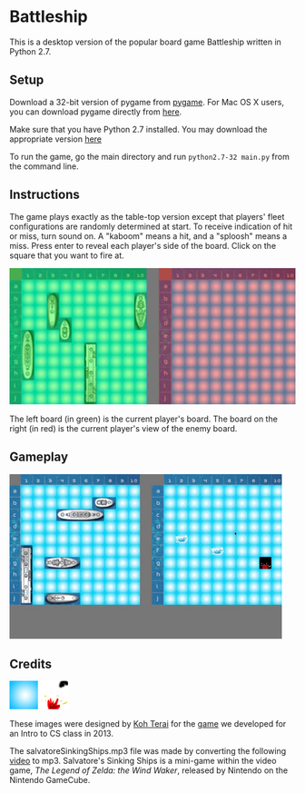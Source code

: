 # Battleship

This is a desktop version of the popular board game Battleship written in Python 2.7.

## Setup

Download a 32-bit version of pygame from [pygame][pygame-download-directory]. For Mac OS X users, you can download pygame directly
from [here][pygame-download-mac].

Make sure that you have Python 2.7 installed. You may download the appropriate version [here][python-download]

To run the game, go the main directory and run `python2.7-32 main.py` from the command line.

## Instructions

The game plays exactly as the table-top version except that players' fleet configurations are randomly determined at start. To receive indication of hit or miss, turn sound on. A "kaboom" means a hit, and a "sploosh" means a miss. Press enter to reveal each player's side of the board. Click on the square that you want to fire at. 

![battleship_instructions][battleship_instructions]

The left board (in green) is the current player's board. The board on the right (in red) is the current player's view of the enemy board.


## Gameplay

![gameplay_gif][gameplay_gif]

## Credits

![blockSky.png][block]
![fire.png][fire] 

These images were designed by [Koh Terai][Koh-Terai] for the [game][HideAndSeak] we developed for an Intro to CS class in 2013.

The salvatoreSinkingShips.mp3 file was made by converting the following [video][Salvatore] to mp3. Salvatore's Sinking Ships is a mini-game within the video game, _The Legend of Zelda: the Wind Waker_, released by Nintendo on the Nintendo GameCube. 

[pygame-download-directory]: http://www.pygame.org/download.shtml
[pygame-download-mac]: http://pygame.org/ftp/pygame-1.9.1release-python.org-32bit-py2.7-macosx10.3.dmg
[python-download]: https://www.python.org/downloads/
[Koh-Terai]: http://www.kohterai.com/#/
[battleship_instructions]: https://github.com/mav-zate/battleship/blob/master/readme_images/board_help.png
[gameplay_gif]: https://github.com/mav-zate/battleship/blob/master/readme_images/battleship.gif
[HideAndSeak]: https://github.com/kohterai/HideAndSeak 
[Salvatore]: https://www.youtube.com/watch?v=q_rQpf7yF9Y
[block]: https://github.com/mav-zate/battleship/blob/master/battleship/data/blockSky.png "Block sky"
[fire]: https://github.com/mav-zate/battleship/blob/master/battleship/data/fire.png "Fire"

